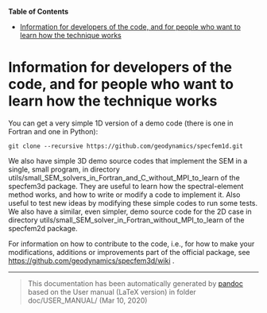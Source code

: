 **Table of Contents**

-   [Information for developers of the code, and for people who want to learn how the technique works](#information-for-developers-of-the-code-and-for-people-who-want-to-learn-how-the-technique-works)

Information for developers of the code, and for people who want to learn how the technique works
================================================================================================

You can get a very simple 1D version of a demo code (there is one in Fortran and one in Python):

    git clone --recursive https://github.com/geodynamics/specfem1d.git

We also have simple 3D demo source codes that implement the SEM in a single, small program, in directory
utils/small\_SEM\_solvers\_in\_Fortran\_and\_C\_without\_MPI\_to\_learn of the specfem3d package. They are useful to learn how the spectral-element method works, and how to write or modify a code to implement it. Also useful to test new ideas by modifying these simple codes to run some tests. We also have a similar, even simpler, demo source code for the 2D case in directory
utils/small\_SEM\_solver\_in\_Fortran\_without\_MPI\_to\_learn of the specfem2d package.

For information on how to contribute to the code, i.e., for how to make your modifications, additions or improvements part of the official package, see <https://github.com/geodynamics/specfem3d/wiki> .

-----
> This documentation has been automatically generated by [pandoc](http://www.pandoc.org)
> based on the User manual (LaTeX version) in folder doc/USER_MANUAL/
> (Mar 10, 2020)

